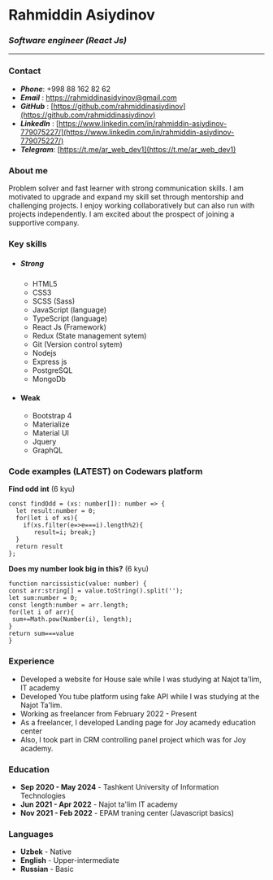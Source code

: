 # Rahmiddin Asiydinov 
### _Software engineer (React Js)_
---
### **Contact**
* **_Phone_**: +998 88 162 82 62
* **_Email_** : [https://rahmiddinasidyinov@gmail.com](https://rahmiddinasidyinov@gmail.com)
* **_GitHub_** : [https://github.com/rahmiddinasiydinov](https://github.com/rahmiddinasiydinov)
* **_LinkedIn_** : [https://www.linkedin.com/in/rahmiddin-asiydinov-779075227/](https://www.linkedin.com/in/rahmiddin-asiydinov-779075227/)
* **_Telegram_**: [https://t.me/ar_web_dev1](https://t.me/ar_web_dev1)
### About me
Problem solver and fast learner with strong communication skills. I am motivated to upgrade and expand my skill set through mentorship and challenging projects. I enjoy working collaboratively but can also run with projects independently. I am excited about the prospect of joining a supportive company.
### Key skills
   * ##### **Strong**
     * HTML5
     * CSS3
     * SCSS (Sass) 
     * JavaScript (language)
     * TypeScript (language)
     * React Js (Framework)
     * Redux (State management sytem)
     * Git (Version control sytem)
     * Nodejs
     * Express js
     * PostgreSQL
     * MongoDb
  * #### **Weak**
    * Bootstrap 4
    * Materialize
    * Material UI
    * Jquery
    * GraphQL





### Code examples (LATEST) on Codewars platform
  **Find odd int** (6 kyu)
```
const findOdd = (xs: number[]): number => {
  let result:number = 0;
  for(let i of xs){
    if(xs.filter(e=>e===i).length%2){
       result=i; break;}
  }
  return result
};
```
  **Does my number look big in this?** (6 kyu)
  ```
  function narcissistic(value: number) {
  const arr:string[] = value.toString().split('');
  let sum:number = 0;
  const length:number = arr.length;
for(let i of arr){
   sum+=Math.pow(Number(i), length);
}
  return sum===value
}
  ```
  
### Experience
 * Developed a website for House sale while I was studying at Najot ta'lim, IT academy
 * Developed You tube platform using fake API while I was studying at the Najot Ta'lim.
 * Working as freelancer from February 2022 - Present
 * As a freelancer, I developed Landing page for Joy acamedy education center 
 * Also, I took part in CRM controlling panel project which was for Joy academy.


### Education
   *  **Sep 2020 - May 2024** - Tashkent University of Information Technologies
   *  **Jun 2021 - Apr 2022** - Najot ta'lim IT academy
   *  **Nov 2021 - Feb 2022** - EPAM traning center (Javascript basics)


### Languages
* **Uzbek** - Native
* **English** - Upper-intermediate
* **Russian** - Basic

